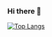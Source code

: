 ### Hi there 👋

<!--
**ViniciusLucasM/ViniciusLucasM** is a ✨ _special_ ✨ repository because its `README.md` (this file) appears on your GitHub profile.
<p align="left">
  <img src="https://komarev.com/ghpvc/?username=ViniciusLucasM&color=5E33FF&style=plastic" alt="Vinicius"/>
</p>

Here are some ideas to get you started:

- 🔭 I’m currently working on ...
- 🌱 I’m currently learning ...
- 👯 I’m looking to collaborate on ...
- 🤔 I’m looking for help with ...
- 💬 Ask me about ...
- 📫 How to reach me: ...
- 😄 Pronouns: ...
- ⚡ Fun fact: ...
-->


[![Top Langs](https://github-readme-stats.vercel.app/api/top-langs/?username=ViniciusLucasM&layout=compact&theme=radical)](https://github.com/anuraghazra/github-readme-stats)
